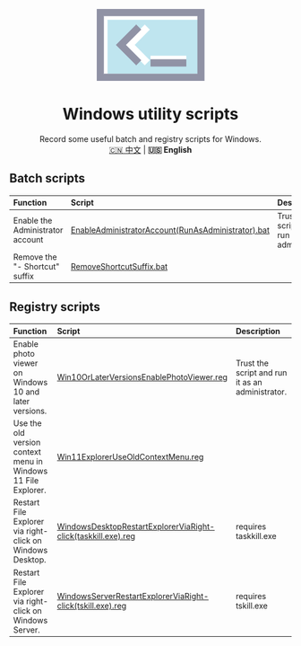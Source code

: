 <!--suppress ALL-->
<p align="center">
<img alt="win-script" src="assets/image/logo.png">
</p>
<h1 align="center">Windows utility scripts</h1>

<p align="center">
Record some useful batch and registry scripts for Windows.
<br>
<a href="README.md">🇨🇳 中文</a> | <b>🇺🇸 English</b>
</p>

## Batch scripts

| Function                         | Script                                                                                                         | Description                                      |
|:---------------------------------|:---------------------------------------------------------------------------------------------------------------|:-------------------------------------------------|
| Enable the Administrator account | [EnableAdministratorAccount(RunAsAdministrator).bat](./bat/EnableAdministratorAccount(RunAsAdministrator).bat) | Trust the script and run it as an administrator. |
| Remove the "- Shortcut" suffix   | [RemoveShortcutSuffix.bat](./bat/RemoveShortcutSuffix.bat)                                                     |                                                  |

## Registry scripts

| Function                                                      | Script                                                                                                                               | Description                                      |
|:--------------------------------------------------------------|:-------------------------------------------------------------------------------------------------------------------------------------|:-------------------------------------------------|
| Enable photo viewer on Windows 10 and later versions.         | [Win10OrLaterVersionsEnablePhotoViewer.reg](./reg/Win10OrLaterVersionsEnablePhotoViewer.reg)                                         | Trust the script and run it as an administrator. |
| Use the old version context menu in Windows 11 File Explorer. | [Win11ExplorerUseOldContextMenu.reg](./reg/Win11ExplorerUseOldContextMenu.reg)                                                       |                                                  |
| Restart File Explorer via right-click on Windows Desktop.     | [WindowsDesktopRestartExplorerViaRight-click(taskkill.exe).reg](./reg/WindowsDesktopRestartExplorerViaRight-click(taskkill.exe).reg) | requires taskkill.exe                            |
| Restart File Explorer via right-click on Windows Server.      | [WindowsServerRestartExplorerViaRight-click(tskill.exe).reg](./reg/WindowsServerRestartExplorerViaRight-click(tskill.exe).reg)       | requires tskill.exe                              |
